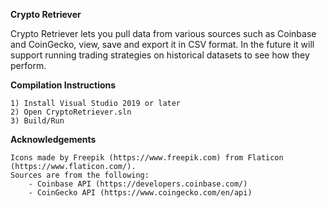 **Crypto Retriever**

Crypto Retriever lets you pull data from various sources such as Coinbase and CoinGecko, view, save and export it in CSV format.
In the future it will support running trading strategies on historical datasets to see how they perform.

**Compilation Instructions**

	1) Install Visual Studio 2019 or later
	2) Open CryptoRetriever.sln
	3) Build/Run

**Acknowledgements**

	Icons made by Freepik (https://www.freepik.com) from Flaticon (https://www.flaticon.com/).
	Sources are from the following:
		- Coinbase API (https://developers.coinbase.com/)
		- CoinGecko API (https://www.coingecko.com/en/api)

